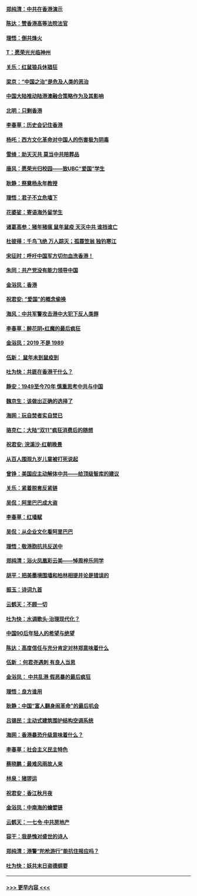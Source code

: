 #### [郑纯清：中共在香港演示](../pages/nsc993/n11670539.md?t=11211522) 
#### [陈达：赞香港高等法院法官](../pages/nsc993/n11669542.md?t=11211522) 
#### [理悟：倒共烽火](../pages/nsc993/n11668844.md?t=11211522) 
#### [T：愿荣光光临神州](../pages/nsc993/n11668421.md?t=11211522) 
#### [关乐：红鼠狼兵休猖狂](../pages/nsc993/n11668378.md?t=11211522) 
#### [梁京：“中国之治”是危及人类的恶治](../pages/nsc993/n11668328.md?t=11211522) 
#### [中国大陆推动陆港澳融合策略作为及其影响](../pages/nsc993/n11668157.md?t=11211522) 
#### [北明：只剩香港](../pages/nsc993/n11668002.md?t=11211522) 
#### [李春草：历史会记住香港](../pages/nsc993/n11667927.md?t=11211522) 
#### [杨吒：西方文化革命对中国人的伤害极为阴毒](../pages/nsc993/n11664521.md?t=11211522) 
#### [雪绮：助天灭共 莫当中共陪葬品](../pages/nsc993/n11662650.md?t=11211522) 
#### [唐风：愿荣光归校园——致UBC“爱国”学生](../pages/nsc993/n11662194.md?t=11211522) 
#### [耿静：祭奠杨永年教授](../pages/nsc993/n11662514.md?t=11211522) 
#### [理悟：君子不立危墙下](../pages/nsc993/n11662172.md?t=11211522) 
#### [花婆娑：寄语海外留学生](../pages/nsc993/n11662121.md?t=11211522) 
#### [诸葛高参：猪年猪瘟 鼠年鼠疫 天灭中共 谁挡谁亡](../pages/nsc993/n11661980.md?t=11211522) 
#### [杜彼得：千鸟飞绝 万人踪灭；孤蓑笠翁 独钓寒江](../pages/nsc993/n11661170.md?t=11211522) 
#### [宋征时：呼吁中国军方切勿血洗香港！](../pages/nsc993/n11415318.md?t=11211522) 
#### [朱同：共产党没有能力领导中国](../pages/nsc993/n11660421.md?t=11211522) 
#### [金浴凤：香港](../pages/nsc993/n11660419.md?t=11211522) 
#### [祝君安: “爱国”的概念偷换](../pages/nsc993/n11659706.md?t=11211522) 
#### [海风：中共军警攻击港中大犯下反人类罪](../pages/nsc993/n11659632.md?t=11211522) 
#### [李春草：醉花阴•红魔的最后疯狂](../pages/nsc993/n11659287.md?t=11211522) 
#### [金浴凤：2019 不是 1989](../pages/nsc993/n11657663.md?t=11211522) 
#### [伍新： 鼠年未到鼠疫到](../pages/nsc993/n11655098.md?t=11211522) 
#### [吐为快：共匪在香港干什么？](../pages/nsc993/n11654891.md?t=11211522) 
#### [静安：1949至今70年 慎重思考中共与中国](../pages/nsc993/n11651244.md?t=11211522) 
#### [魏京生：该做出正确的选择了](../pages/nsc993/n11653084.md?t=11211522) 
#### [海网：玩自焚者实自焚已](../pages/nsc993/n11652423.md?t=11211522) 
#### [骆克仁：大陆“双11”疯狂消费后的随想](../pages/nsc993/n11652305.md?t=11211522) 
#### [祝君安: 浣溪沙·红朝晚景](../pages/nsc993/n11652258.md?t=11211522) 
#### [从百人围观九岁儿童被打死说起](../pages/nsc993/n11651030.md?t=11211522) 
#### [曾铮：美国应主动解体中共——给顶级智库的建议](../pages/nsc993/n11649888.md?t=11211522) 
#### [关乐：紧着脱套反紧链](../pages/nsc993/n11649069.md?t=11211522) 
#### [吴侃：阿里巴巴成大盗](../pages/nsc993/n11645523.md?t=11211522) 
#### [李春草：红墙赋](../pages/nsc993/n11646389.md?t=11211522) 
#### [吴侃：从企业文化看阿里巴巴](../pages/nsc993/n11645476.md?t=11211522) 
#### [理悟：敬港胞抗共反送中](../pages/nsc993/n11645466.md?t=11211522) 
#### [郑纯清：浴火凤凰彩云美——悼周梓乐同学](../pages/nsc993/n11645155.md?t=11211522) 
#### [胡平：把美墨境围墙和柏林相提并论是错误的](../pages/nsc993/n11645134.md?t=11211522) 
#### [振玉：诗词九首](../pages/nsc993/n11644081.md?t=11211522) 
#### [云鹤天：不顾一切](../pages/nsc993/n11643508.md?t=11211522) 
#### [吐为快：水调歌头·治理现代化？](../pages/nsc993/n11643485.md?t=11211522) 
#### [中国90后年轻人的希望与绝望](../pages/nsc993/n11642317.md?t=11211522) 
#### [陈达：高度信任与充分肯定对林郑意味着什么](../pages/nsc993/n11641441.md?t=11211522) 
#### [伍新 ：何君尧遇刺 有良人当思](../pages/nsc993/n11641503.md?t=11211522) 
#### [金浴凤： 中共乱港  假恶暴的最后疯狂](../pages/nsc993/n11641495.md?t=11211522) 
#### [理悟：良方谁用](../pages/nsc993/n11641463.md?t=11211522) 
#### [耿静：中国“富人翻身闹革命”的最后机会](../pages/nsc993/n11640655.md?t=11211522) 
#### [吕锡民：主动式建筑围护结构空调系统](../pages/nsc993/n11640168.md?t=11211522) 
#### [海网：香港暴恐升级意味着什么？](../pages/nsc993/n11635904.md?t=11211522) 
#### [李春草：社会主义民主特色](../pages/nsc993/n11634657.md?t=11211522) 
#### [蔡晓鹏：最难风雨故人来](../pages/nsc993/n11633145.md?t=11211522) 
#### [林泉：猪猡运](../pages/nsc993/n11631469.md?t=11211522) 
#### [祝君安：香江秋月夜](../pages/nsc993/n11631440.md?t=11211522) 
#### [金浴凤：中南海的蟾嬖链](../pages/nsc993/n11631290.md?t=11211522) 
#### [云鹤天：一七令·中共房地产](../pages/nsc993/n11630084.md?t=11211522) 
#### [容干：我是愧对盛世的诗人](../pages/nsc993/n11630059.md?t=11211522) 
#### [郑纯清：港警“陀枪游行”能抗住报应吗？](../pages/nsc993/n11629999.md?t=11211522) 
#### [吐为快：妖共末日盗德纲要](../pages/nsc993/n11628610.md?t=11211522) 

----
#### [ >>> 更早内容 <<< ](../indexes/nsc993-earlier.md)
